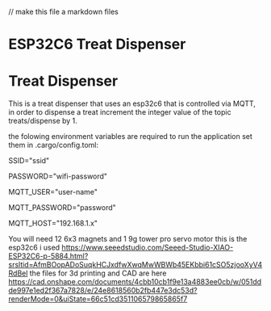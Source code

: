 // make this file a markdown files

# ESP32C6 Treat Dispenser

# Treat Dispenser

This is a treat dispenser that uses an esp32c6 that is controlled via MQTT, in order to dispense a treat increment the integer value of the topic treats/dispense by 1.

the folowing environment variables are required to run the application set them in .cargo/config.toml:

SSID="ssid"

PASSWORD="wifi-password"

MQTT_USER="user-name"

MQTT_PASSWORD="password"

MQTT_HOST="192.168.1.x" 

You will need 12 6x3 magnets and 1 9g tower pro servo motor
this is the esp32c6 i used https://www.seeedstudio.com/Seeed-Studio-XIAO-ESP32C6-p-5884.html?srsltid=AfmBOopADoSuqkHCJxdfwXwqMwWBWb45EKbbi61cSO5zjooXyV4RdBel
the files for 3d printing and CAD are here
https://cad.onshape.com/documents/4cbb10cb1f9e13a4883ee0cb/w/051ddde997e1ed2f367a7828/e/24e8618560b2fb447e3dc53d?renderMode=0&uiState=66c51cd351106579865865f7
